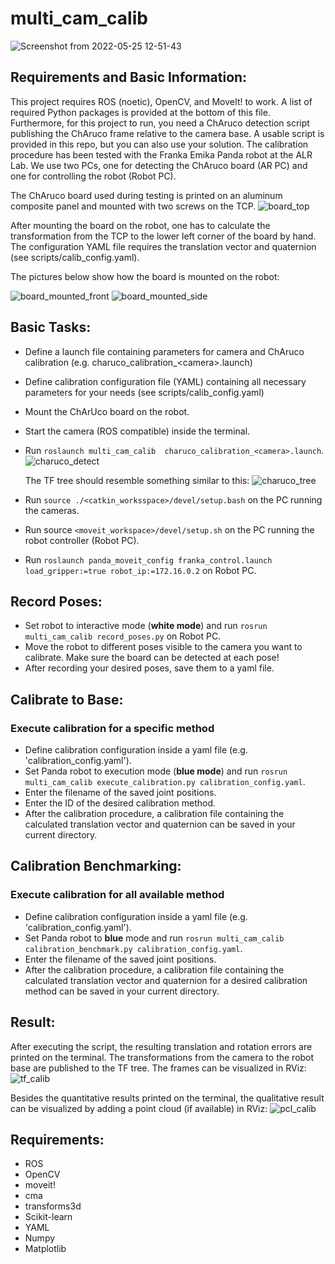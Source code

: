 # multi_cam_calib
![Screenshot from 2022-05-25 12-51-43](https://user-images.githubusercontent.com/12738633/170248789-c41764b2-6b11-41c0-a7d8-fbe5ed10a260.png)
## Requirements and Basic Information:

This project requires ROS (noetic), OpenCV, and MoveIt! to work. A list of required Python packages is provided at the bottom of this file. Furthermore, for this project to run, you need a ChAruco detection script publishing the ChAruco frame relative to the camera base. A usable script is provided in this repo, but you can also use your solution.
The calibration procedure has been tested with the Franka Emika Panda robot at the ALR Lab. We use two PCs, one for detecting the ChAruco board (AR PC) and one for controlling the robot (Robot PC).

The ChAruco board used during testing is printed on an aluminum composite panel and mounted with two screws on the TCP.
![board_top](https://github.com/ALRhub/multi_cam_calib/assets/12738633/e6781a8b-f83a-4534-af64-8e46d07c0261)

After mounting the board on the robot, one has to calculate the transformation from the TCP to the lower left corner of the board by hand. The configuration YAML file requires the translation vector and quaternion (see scripts/calib_config.yaml).

The pictures below show how the board is mounted on the robot:

![board_mounted_front](https://github.com/ALRhub/multi_cam_calib/assets/12738633/855d673d-3cf0-4717-9149-deb1a5dd1289) 
![board_mounted_side](https://github.com/ALRhub/multi_cam_calib/assets/12738633/9d442044-fc7f-4a5d-a280-6722812ecd30)


## Basic Tasks:
- Define a launch file containing parameters for camera and ChAruco calibration (e.g. charuco_calibration_\<camera\>.launch)
- Define calibration configuration file (YAML) containing all necessary parameters for your needs (see scripts/calib_config.yaml)
- Mount the ChArUco board on the robot.
- Start the camera (ROS compatible) inside the terminal.
- Run `roslaunch multi_cam_calib  charuco_calibration_<camera>.launch`.
  ![charuco_detect](https://github.com/ALRhub/multi_cam_calib/assets/12738633/53773f3b-3d7d-4fa8-82b7-220875641293)

   The TF tree should resemble something similar to this:
  ![charuco_tree](https://github.com/ALRhub/multi_cam_calib/assets/12738633/0465a70d-5825-4725-bebf-e878e82cc6c1)

- Run `source ./<catkin_worksspace>/devel/setup.bash` on the PC running the cameras.
- Run source `<moveit_workspace>/devel/setup.sh` on  the PC running the robot controller (Robot PC).
- Run `roslaunch panda_moveit_config franka_control.launch load_gripper:=true robot_ip:=172.16.0.2` on Robot PC.

## Record Poses:
- Set robot to interactive mode (**white mode**) and run `rosrun multi_cam_calib record_poses.py` on Robot PC.
- Move the robot to different poses visible to the camera you want to calibrate. Make sure the board can be detected at each pose!
- After recording your desired poses, save them to a yaml file.

## Calibrate to Base:
### Execute calibration for a specific method
- Define calibration configuration inside a yaml file (e.g. 'calibration_config.yaml').
- Set Panda robot to execution mode (**blue mode**) and run `rosrun multi_cam_calib execute_calibration.py calibration_config.yaml`.
- Enter the filename of the saved joint positions.
- Enter the ID of the desired calibration method.
- After the calibration procedure, a calibration file containing the calculated translation vector and quaternion can be saved in your current directory.

## Calibration Benchmarking:
### Execute calibration for all available method
- Define calibration configuration inside a yaml file (e.g. 'calibration_config.yaml').
- Set Panda robot to **blue** mode and run `rosrun multi_cam_calib calibration_benchmark.py calibration_config.yaml`.
- Enter the filename of the saved joint positions.
- After the calibration procedure, a calibration file containing the calculated translation vector and quaternion for a desired calibration method can be saved in your current directory.

## Result:
After executing the script, the resulting translation and rotation errors are printed on the terminal. The transformations from the camera to the robot base are published to the TF tree. The frames can be visualized in RViz:
![tf_calib](https://github.com/ALRhub/multi_cam_calib/assets/12738633/ab9ee3ce-0ea2-421b-b4de-3df899a9e06d)

Besides the quantitative results printed on the terminal, the qualitative result can be visualized by adding a point cloud (if available) in RViz:
![pcl_calib](https://github.com/ALRhub/multi_cam_calib/assets/12738633/f9407854-ca61-462e-8710-371951f72cc1)

## Requirements:
- ROS
- OpenCV
- moveit!
- cma
- transforms3d
- Scikit-learn
- YAML
- Numpy
- Matplotlib
